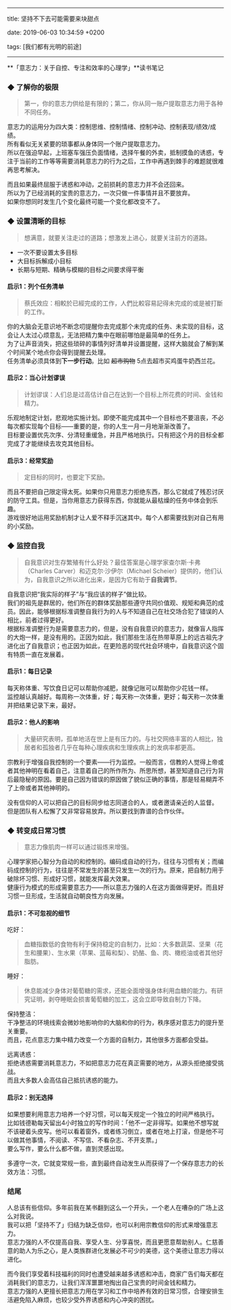 
---

title: 坚持不下去可能需要来块甜点

date: 2019-06-03 10:34:59 +0200

tags: [我们都有光明的前途]

---
**「意志力：关于自控、专注和效率的心理学」**读书笔记

<a name="rIUaV"></a>
### ◆ 了解你的极限

> 第一，你的意志力供给是有限的；第二，你从同一账户提取意志力用于各种不同任务。


意志力的运用分为四大类：控制思维、控制情绪、控制冲动、控制表现/绩效/成绩。<br />所有看似无关紧要的琐事都从身体同一个账户提取意志力。<br />所以在强迫早起，上班塞车强压负面情绪，选择午餐的外卖，抵制摸鱼的诱惑，专注于当前的工作等等需要消耗意志力的行为之后，工作中再遇到棘手的难题就很难再思考解决。

而且如果最终屈服于诱惑和冲动，之前损耗的意志力并不会还回来。<br />所以为了已经消耗的宝贵的意志力，一次只做一件事情并且不要放弃。<br />如果你想同时发生几个变化最终可能一个变化都改变不了。

<a name="aQ5ux"></a>
### ◆ 设置清晰的目标

> 想满意，就要关注走过的道路；想激发上进心，就要关注前方的道路。


- 一次不要设置太多目标
- 大目标拆解成小目标
- 长期与短期、精确与模糊的目标之间要求得平衡

<a name="MPQU8"></a>
#### 启示1：列个任务清单

> 蔡氏效应：相較於已經完成的工作，人們比較容易記得未完成的或是被打斷的工作。


你的大脑会无意识地不断念叨提醒你去完成那个未完成的任务、未实现的目标，这会让人太过心烦意乱，无法把精力集中在眼前哪怕是最简单的任务上。<br />为了让声音消失，把这些琐碎的事情列好清单并设置提醒，这样大脑就会了解到某个时间某个地点你会得到提醒去处理。<br />任务清单必须具体到**下一步行动**。比如 ~~超市购物~~ 5点去超市买鸡蛋牛奶西兰花。

<a name="17ESX"></a>
#### 启示2：当心计划谬误

> 计划谬误：人们总是过高估计自己在达到一个目标上所花费的时间、金钱和精力。


乐观地制定计划，悲观地实施计划。即使不能完成其中一个目标也不要沮丧，不必每次都实现每个目标——重要的是，你的人生一月一月地渐渐改善了。<br />目标要设置优先次序、分清轻重缓急，并且严格地执行。只有把这个月的目标全都完成了才能继续去攻克其他目标。

<a name="ZfSDZ"></a>
#### 启示3：经常奖励

> 定目标的同时，也要定下奖励。


而且不要把自己限定得太死。如果你只用意志力拒绝东西，那么它就成了残忍讨厌的防守工具。但是，当你用意志力获得东西，你就能从最枯燥的任务中体会到乐趣。<br />游戏很好地运用奖励机制才让人爱不释手沉迷其中。每个人都需要找到对自己有用的小奖励。

<a name="xGIbX"></a>
### ◆ 监控自我

> 自我意识对生存繁殖有什么好处？最佳答案是心理学家查尔斯·卡弗（Charles Carver）和迈克尔·沙伊尔（Michael Scheier）提供的，他们认为，自我意识之所以进化出来，是因为它有助于**自我调节**。


自我意识把“我实际的样子”与“我应该的样子”做比较。<br />我们的祖先是群居的，他们所在的群体奖励那些遵守共同价值观、规矩和典范的成员。因此，能够根据标准调整自我行为的人与不知道自己在社交场合犯了错误的人相比，前者过得更好。<br />根据标准调整行为是需要意志力的，但是，没有自我意识的意志力，就像盲人指挥的大炮一样，是没有用的。正因为如此，我们那些生活在热带草原上的远古祖先才进化出了自我意识；也正因为如此，在更险恶的现代社会环境中，自我意识这个固有特质一直在发展着。

<a name="ULgDX"></a>
#### 启示1：每日记录

每天称体重、写饮食日记可以帮助你减肥，就像记账可以帮助你少花钱一样。<br />监控越认真越好。每周称一次体重，好；每天称一次体重，更好；每天称一次体重并把结果记录下来，最好。

<a name="Q3WW4"></a>
#### 启示2：他人的影响

> 大量研究表明，孤单地活在世上是有压力的。与社交网络丰富的人相比，独居者和孤独者几乎在每种心理疾病和生理疾病上的发病率都更高。


宗教利于增强自我控制的一个要素——行为监控。一般而言，信教的人觉得上帝或者其他神明在看着自己，注意着自己的所作所为、所思所想，甚至知道自己行为背后最隐秘的原因。要是自己因为错误的原因做了貌似正确的事情，那是轻易糊弄不了上帝或者其他神明的。

没有信仰的人可以把自己的目标同步给志同道合的人，或者邀请亲近的人监督。<br />但是团队有人松懈了又非常容易放弃。所以要找到靠谱的合作伙伴。

<a name="Dt44l"></a>
### ◆ 转变成日常习惯

> 意志力像肌肉一样可以通过锻炼来增强。


心理学家把心智分为自动的和控制的。编码成自动的行为，往往与习惯有关；而编码成控制的行为，往往是不常发生的甚至只发生一次的行为。原来，把自制力用于破除坏习惯、形成好习惯，就能发挥最大效果。<br />健康行为模式的形成需要意志力——所以意志力强的人在这方面做得更好。而且好习惯一旦形成，生活就自动朝良性方向发展。

<a name="j3S1I"></a>
#### 启示1：不可忽视的细节

吃好：
> 血糖指数低的食物有利于保持稳定的自制力，比如：大多数蔬菜、坚果（花生和腰果）、生水果（苹果、蓝莓和梨）、奶酪、鱼、肉、橄榄油或者其他好脂肪。


睡好：
> 休息能减少身体对葡萄糖的需求，还能全面增强身体利用血糖的能力。有研究证明，剥夺睡眠会损害葡萄糖的加工，这会立即导致自制力下降。


保持整洁：<br />干净整洁的环境线索会微妙地影响你的大脑和你的行为，秩序感对意志力的提升至关重要。<br />而且，花点意志力集中精力改变一个方面的自制力，其他很多方面都会受益。

远离诱惑：<br />拒绝诱惑需要消耗意志力，不如把意志力花在真正需要的地方，从源头拒绝接受挑战。<br />而且大多数人会高估自己抵抗诱惑的能力。

<a name="PqKqE"></a>
#### 启示2：别无选择

如果想要利用意志力培养一个好习惯，可以每天规定一个独立的时间严格执行。<br />比如钱德勒每天留出4小时独立的写作时间：「他不一定非得写。如果他不想写就不该硬着头皮写。他可以看着窗外，或者练习倒立，或者在地上打滚，但是他不可以做其他事情，不阅读、不写信、不看杂志、不开支票。」<br />要么写作，要么什么都不做，直到灵感出现。

多遵守一次，它就变常规一些，直到最终自动发生从而获得了一个保存意志力的长效方法：习惯。

<a name="nofoZ"></a>
### 结尾

人总该有些信仰。多年前我在某书翻到这么一个开头，一个老人在嘈杂的广场上这么对我说。<br />我可以把「坚持不了」归结为缺乏信仰，也可以利用宗教信仰的形式来增强意志力。<br />意志力强的人不仅提高自我、享受人生、分享喜悦，而且更愿意帮助别人。仁慈善意的助人为乐之心，是人类族群进化发展必不可少的美德，这个美德让意志力得以进化。

而今我们享受着科技福利的同时也遭受越来越多诱惑和冲击，商家广告们每天都在消耗我们的意志力，让我们浑浑噩噩地掏出自己宝贵的时间金钱和精力。<br />意志力强的人更擅长把意志力用在学习和工作中培养有效的日常习惯，合理安排生活避免陷入麻烦，也较少受外界诱惑和内心冲突的困扰。


